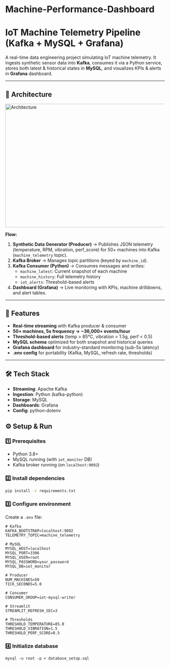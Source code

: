 # Machine-Performance-Dashboard
# IoT Machine Telemetry Pipeline (Kafka + MySQL + Grafana)

A real-time data engineering project simulating IoT machine telemetry. It ingests synthetic sensor data into **Kafka**, consumes it via a Python service, stores both latest & historical states in **MySQL**, and visualizes KPIs & alerts in **Grafana** dashboard.

---
## 📌 Architecture
<img width="1297" height="389" alt="Architecture" src="https://github.com/user-attachments/assets/4d6306be-4b59-466c-a333-900b0d956409" />



**Flow:**
1. **Synthetic Data Generator (Producer)** → Publishes JSON telemetry (temperature, RPM, vibration, perf_score) for 50+ machines into Kafka (`machine_telemetry` topic).
2. **Kafka Broker** → Manages topic partitions (keyed by `machine_id`).
3. **Kafka Consumer (Python)** → Consumes messages and writes:
   - `machine_latest`: Current snapshot of each machine
   - `machine_history`: Full telemetry history
   - `iot_alerts`: Threshold-based alerts
4. **Dashboard (Grafana)** → Live monitoring with KPIs, machine drilldowns, and alert tables.

---

## 🚀 Features

- **Real-time streaming** with Kafka producer & consumer
- **50+ machines, 5s frequency → ~36,000+ events/hour**
- **Threshold-based alerts** (temp > 85°C, vibration > 1.5g, perf < 0.5)
- **MySQL schema** optimized for both snapshot and historical queries
- **Grafana dashboard** for industry-standard monitoring (sub-5s latency)
- **.env config** for portability (Kafka, MySQL, refresh rate, thresholds)

---

## 🛠️ Tech Stack

- **Streaming**: Apache Kafka  
- **Ingestion**: Python (kafka-python)  
- **Storage**: MySQL  
- **Dashboards**: Grafana
- **Config**: python-dotenv  

## ⚙️ Setup & Run

### 1️⃣ Prerequisites
- Python 3.8+
- MySQL running (with `iot_monitor` DB)
- Kafka broker running (on `localhost:9092`)

### 2️⃣ Install dependencies
```bash
pip install -r requirements.txt
```

### 3️⃣ Configure environment
Create a `.env` file:
```env
# Kafka
KAFKA_BOOTSTRAP=localhost:9092
TELEMETRY_TOPIC=machine_telemetry

# MySQL
MYSQL_HOST=localhost
MYSQL_PORT=3306
MYSQL_USER=root
MYSQL_PASSWORD=your_password
MYSQL_DB=iot_monitor

# Producer
NUM_MACHINES=50
TICK_SECONDS=5.0

# Consumer
CONSUMER_GROUP=iot-mysql-writer

# Streamlit
STREAMLIT_REFRESH_SEC=3

# Thresholds
THRESHOLD_TEMPERATURE=85.0
THRESHOLD_VIBRATION=1.5
THRESHOLD_PERF_SCORE=0.5
```

### 4️⃣ Initialize database
```
mysql -u root -p < database_setup.sql
```
